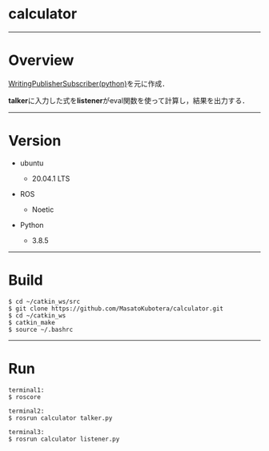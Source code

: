 # calculator

---
# Overview

[WritingPublisherSubscriber(python)](http://wiki.ros.org/ja/ROS/Tutorials/WritingPublisherSubscriber%28python%29)を元に作成．

**talker**に入力した式を**listener**がeval関数を使って計算し，結果を出力する．

---
# Version
- ubuntu
  - 20.04.1 LTS

- ROS
  - Noetic

- Python
  - 3.8.5

---
# Build

  ```
  $ cd ~/catkin_ws/src
  $ git clone https://github.com/MasatoKubotera/calculator.git
  $ cd ~/catkin_ws
  $ catkin_make
  $ source ~/.bashrc
  ```
    
---
# Run

```
terminal1:
$ roscore

terminal2:
$ rosrun calculator talker.py

terminal3:
$ rosrun calculator listener.py
```
